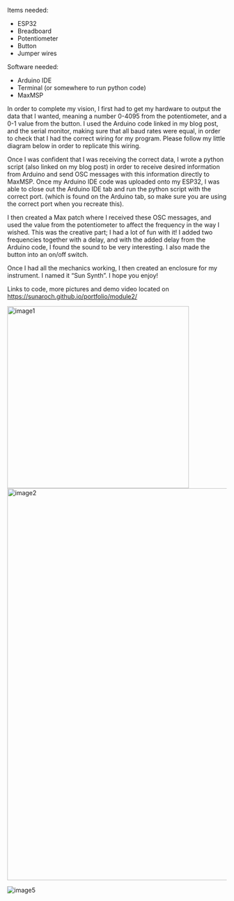 Items needed:
- ESP32 
- Breadboard
- Potentiometer
- Button
- Jumper wires

Software needed:
- Arduino IDE
- Terminal (or somewhere to run python code)
- MaxMSP

In order to complete my vision, I first had to get my hardware to output the data that I wanted, meaning a number 0-4095 from the potentiometer, and a 0-1 value from the button. I used the Arduino code linked in my blog post, and the serial monitor, making sure that all baud rates were equal, in order to check that I had the correct wiring for my program. Please follow my little diagram below in order to replicate this wiring. 

Once I was confident that I was receiving the correct data, I wrote a python script (also linked on my blog post) in order to receive desired information from Arduino and send OSC messages with this information directly to MaxMSP. Once my Arduino IDE code was uploaded onto my ESP32, I was able to close out the Arduino IDE tab and run the python script with the correct port. (which is found on the Arduino tab, so make sure you are using the correct port when you recreate this).

I then created a Max patch where I received these OSC messages, and used the value from the potentiometer to affect the frequency in the way I wished. This was the creative part; I had a lot of fun with it! I added two frequencies together with a delay, and with the added delay from the Arduino code, I found the sound to be very interesting. I also made the button into an on/off switch. 

Once I had all the mechanics working, I then created an enclosure for my instrument. I named it “Sun Synth”. I hope you enjoy!

Links to code, more pictures and demo video located on https://sunaroch.github.io/portfolio/module2/

<img width="417" alt="image1" src="https://github.com/sunaroch/sunaroch.github.io/assets/100099250/2151d908-3ef0-4df0-ba2f-5c7674737fe3">
<img width="898" alt="image2" src="https://github.com/sunaroch/sunaroch.github.io/assets/100099250/83686db6-ead4-4bf3-ba3f-529fce16f089">

![image5](https://github.com/sunaroch/sunaroch.github.io/assets/100099250/bc712683-ef4b-4d0f-a0de-725c4b77a9cd)


